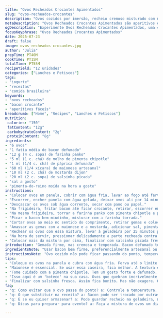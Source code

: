```yaml
---
title: "Ovos Recheados Crocantes Apimentados"
slug: "ovos-recheados-crocantes"
description: "Ovos cozidos por imersão, recheio cremoso misturado com maionese, mostarda dijon e ervas frescas. Bacon picado e farinha panko temperada com páprica picante e molho de pimenta tipo chipotle para toque defumado. Crocância extra envolve o recheio, servido frio. Combina textura macia do ovo com crocante apimentado, ideal para entradas ou acompanhamento."
metaDescription: "Ovos Recheados Crocantes Apimentados são aperitivos deliciosos com bacon crocante e recheio cremoso. Perfeito para eventos casuais."
ogDescription: "Experimente Ovos Recheados Crocantes Apimentados, uma combinação de textura macia e crocante. Ideal para servirem em festas."
focusKeyphrase: "Ovos Recheados Crocantes Apimentados"
date: 2025-07-23
draft: false
image: ovos-recheados-crocantes.jpg
author: "Julia"
prepTime: PT40M
cookTime: PT15M
totalTime: PT55M
recipeYield: "12 unidades"
categories: ["Lanches e Petiscos"]
tags:
- "iogurte"
- "receitas"
- "comida brasileira"
keywords:
- "ovos recheados"
- "bacon crocante"
- "aperitivos fáceis"
breadcrumb: ["Home", "Recipes", "Lanches e Petiscos"]
nutrition: 
 calories: "150"
 fatContent: "12g"
 carbohydrateContent: "2g"
 proteinContent: "8g"
ingredients:
- "6 ovos"
- "1 fatia média de bacon defumado"
- "12 g (4 c. sopa) de farinha panko"
- "5 ml (1 c. chá) de molho de pimenta chipotle"
- "1 ml (1/4 c. chá) de páprica defumada"
- "60 ml (1/4 xícara) de maionese artesanal"
- "10 ml (2 c. chá) de mostarda dijon"
- "20 ml (2 c. sopa) de salsinha picada"
- "sal a gosto"
- "pimenta-do-reino moída na hora a gosto"
instructions:
- "Colocar ovos em panela, cobrir com água fria, levar ao fogo até ferver. Desligar, tampar e deixar repousar por 11 minutos."
- "Escorrer, encher panela com água gelada, deixar ovos ali por 14 minutos pra parar o cozimento."
- "Descascar os ovos sob água corrente, secar com pano ou papel."
- "Na frigideira, fritar bacon até ficar crocante, retirar, escorrer em papel toalha."
- "Na mesma frigideira, torrar a farinha panko com pimenta chipotle e páprica defumada, mexer sempre, 2 minutos até ficar crocante e dourada. Tirar do fogo e esfriar."
- "Picar o bacon bem miudinho, misturar com a farinha torrada."
- "Cortar ovos ao meio no sentido do comprimento, retirar gemas e colocar em tigela."
- "Amassar as gemas com a maionese e a mostarda, adicionar sal, pimenta e salsinha, mexer até virar pasta homogênea."
- "Rechear os ovos com essa mistura, levar à geladeira por 25 minutos pra firmar."
- "Na hora de servir, pressionar delicadamente a parte recheada contra a mistura de farinha e bacon para grudar bem o crocante."
- "Colocar mais da mistura por cima, finalizar com salsinha picada fresca."
introduction: "Gemada firme, mas cremosa e temperada. Bacon defumado torra junto com farofa paulista - farinha panko crocante. Molho chipotle, um respiro apimentado, lembra comida de boteco. Tudo junto, temperatura fria, um contraste de textura incrível. Ovos são alimento básico, mudam com molho ou crocância. Textura do recheio, frescor da erva cortada na hora, a farinha que não deixa murchar. Aperitivo que desmancha na boca. Tempero sutil, mas presente. Um clássico reinventado com toque defumado, apimentado, crocante. Serve rápido. Pra quem curte coisa diferente no prato. Boa pedida pra juntar com cerveja gelada, evento casual, fácil. Poucos ingredientes, mas atenção nos tempos para o ovo não ficar duro demais, muito cozido."
ingredientsNote: "Usar bacon bem firme, preferencialmente artesanal ou defumado, pra sabor intenso. Farinha panko dá textura crocante, substitui pão ralado comum que fica mais pesado. Molho chipotle substitui sriracha, traz fumaça e picância moderada, agradável para quase todos os paladares. Mostarda dijon típica, pode trocar por mostarda amarela, mas sabor será mais suave. Salsinha substitui a ciboulette para manter frescor brasileiro e fácil acesso. Ajustar sal e pimenta conforme gosto. Maionese ideal usar artesanal ou caseira com azeite para sabor e textura mais rica. Salpicar salsinha fresco na finalização deixa bonito e aromático."
instructionsNote: "Ovo cozido não pode ficar passando do ponto, temperatura e tempo controlados. Primeiro fervura direta, depois cozimento 'quietinho' fora do fogo. Gelar rápido interrompe cozimento interno. Picar bacon ao final evita perda de crocância. Torrar farinha com especiarias na mesma frigideira aproveita gordura do bacon para sabor extra. Misturar gemas com maionese e mostarda até ficar uniforme, mas sem perder textura. Recheio deve ter consistência firme para não escorrer. Refrigere para firmar recheio e incorporar sabor. Passar a parte recheada na farinha crocante só antes de servir para manter textura e evitar murchar. Se preparar com antecedência, mantenha a farinha separada e aplique no último momento."
tips:
- "Coloque os ovos na panela e cubra com água fria. Ferva até o limite em 11 minutos. Depois gelo direto para parar o cozimento. Água quase fervente."
- "Maionese é essencial. Se usar essa caseira, fica melhor. A textura e o sabor mudam. Bacon precisa ser crocante. Não deixe esfriar. Isso é crucial."
- "Tome cuidado com a pimenta chipotle. Tem um gosto forte e defumado. Pode usar outra, mas o chipotle tem um sabor único. A crocância vem da farinha panko."
- "Isso aqui é um 'boteco' na sua casa. Ovos que quebram incrivelmente. Certifique-se de misturar gemas com firmeza. Manter o recheio saboroso. Olhos nos detalhes."
- "Finalizar com salsinha fresca. Assim fica bonito. Mas não exagere. O crocante deve ser feito na hora. Se deixar, murcha. Não faça com antecedência."
faq:
- "q: Como evitar que o ovo passe do ponto? a: Controle a temperatura. 11 minutos em água fervendo não mais. Depois direto para o gelo. Assim você para o cozimento."
- "q: O que substituir na receita? a: Bacon pode ser trocado por outras carnes defumadas. Mas isso muda o gosto. Panko é melhor que pão ralado. Resulta em crocância."
- "q: E se eu quiser armazenar? a: Pode guardar recheio na geladeira, mas melhor fresco. As farinhas crocantes devem ser preservadas separadas. Isso evitará murchar e perder a textura."
- "q: Dicas para preparar para evento? a: Faça a mistura de ovos um dia antes. Bote na geladeira. Prepare a farofa crocante no dia. Assim não perde o 'punch' da receita."

---
```

